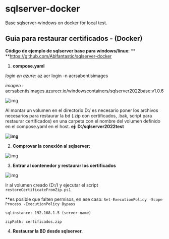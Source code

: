 # sqlserver-docker
Base sqlserver-windows on docker for local test.





## **Guia para restaurar certificados - (Docker)**

**Código de ejemplo de sqlserver base para windows/linux:** **
**https://github.com/Ablfantastic/sqlserver-docker

1. **compose.yaml**

*login en azure:* az acr login -n acrsabentisimages

*imagen* : acrsabentisimages.azurecr.io/windowscontainers/sqlserver2022base:v1.0.6

![img](https://lh7-rt.googleusercontent.com/docsz/AD_4nXenCLAcGIAulf8wi9TF9mJ3F22UHzjSII6mhD4RxGJaNmpkJQB5qWsVhWOye0JD1OrnO37gNPveWw_UAlq7HBgfhQZGw3Gc1k3ZY3PdmfCELabK_1Ain9PT1zu697ytu7NzYrSHaPIQE7qOzBdKSsVzOP51?key=PU9bhJ3U7ZXMHu3rK2yQEg)

Al montar un volumen en el directorio D:/ es necesario poner los archivos necesarios para restaurar la bd (.zip con certificados, .bak, script para restaurar certificados) en una carpeta con el nombre del volumen definido en el compose.yaml en el host.
**ej: D:/sqlserver2022test**

**![img](https://lh7-rt.googleusercontent.com/docsz/AD_4nXfBZV951P5499LIRrHngSphCxHGEfsYAjXGmzWU5JA1t79-e1Hq3b_hefmt7xTZTnyMq-E2xde6XvYYF7htp4R2kXEDT3-WQ8FdzE3CyNUO725giA-og-bnfRHDGTtQB2fr_UxhZDa3JWloNtuCB_E-03FS?key=PU9bhJ3U7ZXMHu3rK2yQEg)**



2. **Comprovar la conexión al sqlserver:**

![img](https://lh7-rt.googleusercontent.com/docsz/AD_4nXf1ySI-Kg_ddMwaVEDv3kv2mCrfqh4bRwc6Rcdgor6Dy95mKM00yl65XLL6tkg4aDrcSy2sXYzMoQ5txx3VsmcoXZmKzCTsUSgsEk_Ye8Tm8JBOVCJhOZ2LX6-8FWFbWXHh7s1XcBdLKZ093tgRQT-K2ds?key=PU9bhJ3U7ZXMHu3rK2yQEg)

3. **Entrar al contenedor y restaurar los certificados**

![img](https://lh7-rt.googleusercontent.com/docsz/AD_4nXe3PSJMu9HHyxNi48Q_skj1OLaKdKQP2rGKsqbYjILs2_5kO1zEgT9Gde34T4u6hm1ktX7VbKE2dcl1nq9Rv18A0kwqSb_TZoSTxFimMvwA3TxPMmREDBMld3Izgb65Igql0cC5pjjgTxNcOM5CG1hECy3U?key=PU9bhJ3U7ZXMHu3rK2yQEg)

Ir al volumen creado (D:/) y ejecutar el script `restoreCertificateFromZip.ps1`

**es posible que falten permisos, en ese caso: 
	`Set-ExecutionPolicy -Scope Process -ExecutionPolicy Bypass`

`sqlinstance: 192.168.1.5 (server name)`

`zipPath: certificados.zip` 

4. **Restaurar la BD desde sqlserver.** 
